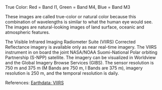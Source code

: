 True Color: Red = Band I1, Green = Band M4, Blue = Band M3

These images are called true-color or natural color because this combination of wavelengths is similar to what the human eye would see. The images are natural-looking images of land surface, oceanic and atmospheric features.

The Visible Infrared Imaging Radiometer Suite (VIIRS) Corrected Reflectance imagery is available only as near real-time imagery. The VIIRS instrument in on board the joint NASA/NOAA Suomi-National Polar orbiting Partnership (S-NPP) satellite. The imagery can be visualized in Worldview and the Global Imagery Browse Services (GIBS). The sensor resolution is 750 m and 375 m (M Bands are 750 m, I Bands are 375 m), imagery resolution is 250 m, and the temporal resolution is daily.

References: [Earthdata: VIIRS](https://earthdata.nasa.gov/earth-observation-data/near-real-time/download-nrt-data/viirs-nrt)
